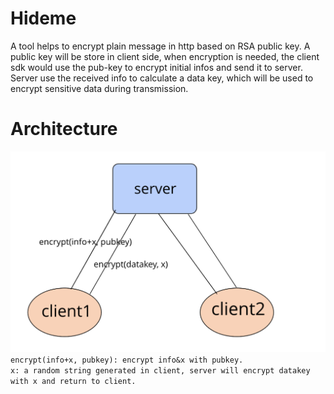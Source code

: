 # Hideme
A tool helps to encrypt plain message in http based on RSA public key.
A public key will be store in client side, when encryption is needed, 
the client sdk would use the pub-key to encrypt initial infos and send
 it to server. Server use the received info to calculate a data key, which
  will be used to encrypt sensitive data during transmission.
# Architecture
![Architecture](imgs/arch.png)
`encrypt(info+x, pubkey): encrypt info&x with pubkey.`<br/>
`x: a random string generated in client, server will encrypt datakey with x and return to client.`

